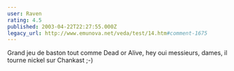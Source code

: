 ```yaml
---
user: Raven
rating: 4.5
published: 2003-04-22T22:27:55.000Z
legacy_url: http://www.emunova.net/veda/test/14.htm#comment-1675
---
```

Grand jeu de baston tout comme Dead or Alive, hey oui messieurs, dames, il tourne nickel sur Chankast ;-)